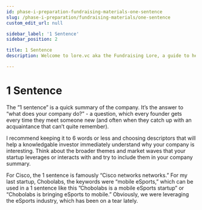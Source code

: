 ```yaml
---
id: phase-i-preparation-fundraising-materials-one-sentence
slug: /phase-i-preparation/fundraising-materials/one-sentence
custom_edit_url: null

sidebar_label: '1 Sentence'
sidebar_position: 2

title: 1 Sentence
description: Welcome to lore.vc aka the Fundraising Lore, a guide to help founder CEOs successfully raise early-stage VC financing from Silicon Valley investors

---
```


# 1 Sentence

The ”1 sentence” is a quick summary of the company. It’s the answer to “what does your company do?” - a question, which every founder gets every time they meet someone new (and often when they catch up with an acquaintance that can’t quite remember).

I recommend keeping it to 6 words or less and choosing descriptors that will help a knowledgable investor immediately understand why your company is interesting. Think about the broader themes and market waves that your startup leverages or interacts with and try to include them in your company summary.

For Cisco, the 1 sentence is famously “Cisco networks networks.” For my last startup, Chobolabs, the keywords were “mobile eSports,” which can be used in a 1 sentence like this ”Chobolabs is a mobile eSports startup” or “Chobolabs is bringing eSports to mobile.” Obviously, we were leveraging the eSports industry, which has been on a tear lately.